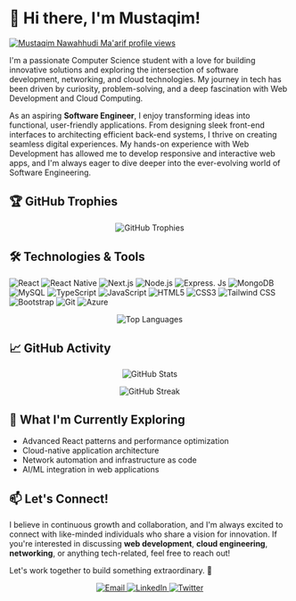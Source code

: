 # 👋 Hi there, I'm Mustaqim! 

[![Mustaqim Nawahhudi Ma'arif profile views](https://u8views.com/api/v1/github/profiles/169806448/views/day-week-month-total-count.svg)](https://u8views.com/github/mcqeems)

I'm a passionate Computer Science student with a love for building innovative solutions and exploring the intersection of software development, networking, and cloud technologies. My journey in tech has been driven by curiosity, problem-solving, and a deep fascination with Web Development and Cloud Computing.

As an aspiring **Software Engineer**, I enjoy transforming ideas into functional, user-friendly applications. From designing sleek front-end interfaces to architecting efficient back-end systems, I thrive on creating seamless digital experiences. My hands-on experience with Web Development has allowed me to develop responsive and interactive web apps, and I'm always eager to dive deeper into the ever-evolving world of Software Engineering.

## 🏆 GitHub Trophies

<p align="center">
  <img src="https://github-profile-trophy.vercel.app/?username=mcqeems&theme=radical&row=1&column=6" alt="GitHub Trophies" />
</p>

## 🛠️ Technologies & Tools

![React](https://img.shields.io/badge/-React-61DAFB?style=flat-square&logo=react&logoColor=black)
![React Native](https://img.shields.io/badge/-React_Native-61DAFB?style=flat-square&logo=react&logoColor=black)
![Next.js](https://img.shields.io/badge/-Next.js-000000?style=flat-square&logo=next.js&logoColor=white)
![Node.js](https://img.shields.io/badge/-Node.js-339933?style=flat-square&logo=Node.js&logoColor=white)
![Express. Js](https://img.shields.io/badge/-Express-000000?style=flat-square&logo=express&logoColor=white)
![MongoDB](https://img.shields.io/badge/-MongoDB-47A248?style=flat-square&logo=mongodb&logoColor=white)
![MySQL](https://img.shields.io/badge/-MySQL-4479A1?style=flat-square&logo=mysql&logoColor=white)
![TypeScript](https://img.shields.io/badge/-TypeScript-2E7AC7?style=flat-square&logo=typescript&logoColor=white)
![JavaScript](https://img.shields.io/badge/-JavaScript-F7DF1E?style=flat-square&logo=javascript&logoColor=black)
![HTML5](https://img.shields.io/badge/-HTML5-E34F26?style=flat-square&logo=html5&logoColor=white)
![CSS3](https://img.shields.io/badge/-CSS3-1572B6?style=flat-square&logo=css3&logoColor=white)
![Tailwind CSS](https://img.shields.io/badge/-Tailwind_CSS-38B2AC?style=flat-square&logo=tailwind-css&logoColor=white)
![Bootstrap](https://img.shields.io/badge/-Bootstrap-7952B3?style=flat-square&logo=bootstrap&logoColor=white)
![Git](https://img.shields.io/badge/-Git-F05032?style=flat-square&logo=git&logoColor=white)
![Azure](https://img.shields.io/badge/-Azure-0089D6?style=flat-square&logo=microsoft-azure&logoColor=white)

<p align="center">
  <img src="https://github-readme-stats.vercel.app/api/top-langs/?username=mcqeems&layout=compact&theme=radical" alt="Top Languages" />
</p>

## 📈 GitHub Activity

<p align="center">
  <img src="https://github-readme-stats.vercel.app/api?username=mcqeems&show_icons=true&theme=radical" alt="GitHub Stats" />
</p>

<p align="center">
  <img src="https://github-readme-streak-stats.herokuapp.com/?user=mcqeems&theme=radical" alt="GitHub Streak" />
</p>


## 🌱 What I'm Currently Exploring

- Advanced React patterns and performance optimization
- Cloud-native application architecture
- Network automation and infrastructure as code
- AI/ML integration in web applications

## 📫 Let's Connect!

I believe in continuous growth and collaboration, and I'm always excited to connect with like-minded individuals who share a vision for innovation. If you're interested in discussing **web development**, **cloud engineering**, **networking**, or anything tech-related, feel free to reach out!

Let's work together to build something extraordinary. 🚀

<p align="center">
  <a href="mailto:mcqeemsofficial@gmail.com">
    <img src="https://img.shields.io/badge/Email-D14836?style=for-the-badge&logo=gmail&logoColor=white" alt="Email" />
  </a>
  <a href="https://www.linkedin.com/in/mcqeems/">
    <img src="https://img.shields.io/badge/LinkedIn-0077B5?style=for-the-badge&logo=linkedin&logoColor=white" alt="LinkedIn" />
  </a>
  <a href="https://x.com/mcqeems">
    <img src="https://img.shields.io/badge/Twitter-1DA1F2?style=for-the-badge&logo=twitter&logoColor=white" alt="Twitter" />
  </a>
</p>
